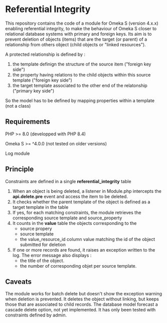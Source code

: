 # Referential Integrity

This repository contains the code of a module for Omeka S (version 4.x.x) enabling referential integrity, to make the behaviour of Omeka S closer to relational database systems with primary and foreign keys.
Its aim is to prevent deletion of objects (items) that are the target (or parent) of a relationship from others object (child objects or "linked resources").

A protected relationship is defined by : 
1. the template definign the structure of the source item ("foreign key side") 
2. the property having  relations to the child objects within this source template ("foreign key side") 
3. the target template associated to the other end of the relatonship ("primary key side")

So the model has to be defined by mapping properties within a template (not a class)

## Requirements
PHP >= 8.0 (developped with PHP 8.4)

Omeka S >= ^4.0.0 (not tested on older versions)

Log module


## Principle

Constraints are defined in a single **referential_integrity** table
1. When an object is being deleted, a listener in Module.php intercepts the **api.delete.pre** event and access the item to be deleted.
2. It checks whether the parent template of the object is defined as a target template in the table
3. If yes, for each matching constraints, the module retrieves the corresponding  source template and source_property
4. It counts in the **value** table the objects corresponding to the
   - source propery
   - source template
   - the value_resource_id column value matching the id of the  object submitted for deletion
5. If one or more records are found, it raises an exception written to the log. The error message also displays :
   - the title of the object.
   - the number of corresponding objet per source template.
  
## Caveats
The module works for batch delete but doesn't show the exception warning when deletion is prevented. It deletes the object without linking, but keeps those that are associated to child records.
The database model forecast a cascade delete option, not yet implemented.
It has only been tested with constraints defined by admin.
